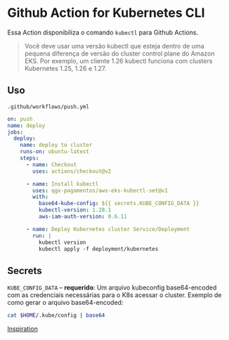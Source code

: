 # Github Action for Kubernetes CLI

Essa Action disponibiliza o comando `kubectl` para Github Actions.


> Você deve usar uma versão kubectl que esteja dentro de uma pequena diferença de versão do cluster control plane do Amazon EKS. Por exemplo, um cliente 1.26 kubectl funciona com clusters Kubernetes 1.25, 1.26 e 1.27.

## Uso

`.github/workflows/push.yml`

```yaml
on: push
name: deploy
jobs:
  deploy:
    name: deploy to cluster
    runs-on: ubuntu-latest
    steps:
      - name: Checkout
        uses: actions/checkout@v2

      - name: Install kubectl
        uses: qgx-pagamentos/aws-eks-kubectl-set@v1
        with:
          base64-kube-config: ${{ secrets.KUBE_CONFIG_DATA }}
          kubectl-version: 1.28.1
          aws-iam-auth-version: 0.6.11

      - name: Deploy Kubernetes cluster Service/Deployment
        run: |
          kubectl version
          kubectl apply -f deployment/kubernetes
```

## Secrets

`KUBE_CONFIG_DATA` – **requerido**: Um arquivo kubeconfig base64-encoded com as credenciais necessárias para o K8s acessar o cluster.
Exemplo de como gerar o arquivo base64-encoded:
```bash
cat $HOME/.kube/config | base64
```
[Inspiration](https://github.com/kodermax/kubectl-aws-eks)